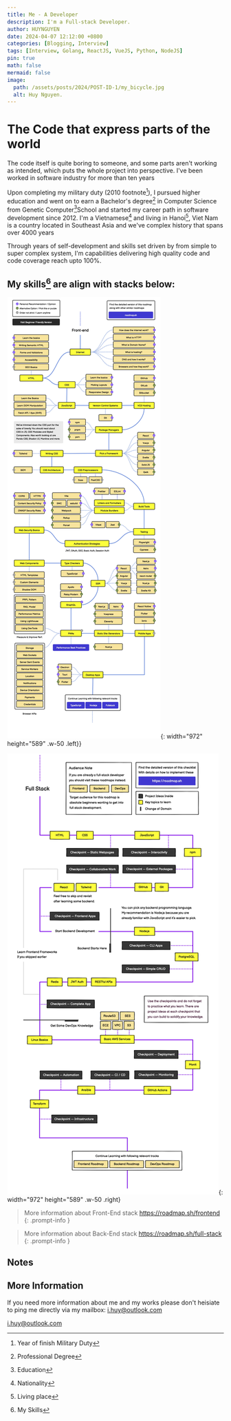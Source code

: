 ```yaml
---
title: Me - A Developer
description: I'm a Full-stack Developer.
author: HUYNGUYEN	
date: 2024-04-07 12:12:00 +0800
categories: [Blogging, Interview]
tags: [Interview, Golang, ReactJS, VueJS, Python, NodeJS]
pin: true
math: false
mermaid: false
image:
  path: /assets/posts/2024/POST-ID-1/my_bicycle.jpg
  alt: Huy Nguyen.
---
```

<!-- POST-ID-1 -->
# The Code that express parts of the world

The code itself is quite boring to someone, and some parts aren't working as intended, which puts the whole project into perspective. I've been worked in software industry for more than ten years

Upon completing my military duty (2010 footnote[^2010]), I pursued higher education and went on to earn a Bachelor's degree[^degree] in Computer Science from Genetic Computer[^education]School and started my career path in software development since 2012. I'm a Vietnamese[^nationality] and living in Hanoi[^living], Viet Nam is a country located in Southeast Asia and we've complex history that spans over 4000 years

Through years of self-development and skills set driven by from simple to super complex system, I'm capabilities delivering high quality code and code coverage reach upto 100%.

## My skills[^skills] are align with stacks below:

![Desktop View](/assets/posts/2024/POST-ID-1/frontend.jpg){: width="972" height="589" .w-50 .left}}

![Desktop View](/assets/posts/2024/POST-ID-1/full-stack.jpg){: width="972" height="589" .w-50 .right}

> More information about Front-End stack <https://roadmap.sh/frontend>
{: .prompt-info }

> More information about Back-End stack  <https://roadmap.sh/full-stack>
{: .prompt-info }


## Notes
[^2010]: Year of finish Military Duty
[^education]: Education
[^degree]: Professional Degree
[^nationality]: Nationality
[^living]: Living place
[^skills]: My Skills

## More Information
If you need more information about me and my works please don't heisiate to ping me directly via my mailbox: i.huy@outlook.com

[i.huy@outlook.com](mailto:i.huy@outlook.com)
